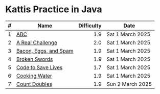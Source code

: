 # Kattis Practice in Java 

| # | Name | Difficulty | Date |
| - | ---- | ---------: | ---- |
| 1 | [ABC](https://open.kattis.com/problems/abc) | 1.9 | Sat 1 March 2025 | 
| 2 | [A Real Challenge](https://open.kattis.com/problems/areal) | 2.0 | Sat 1 March 2025 | 
| 3 | [Bacon, Eggs, and Spam](https://open.kattis.com/problems/baconeggsandspam) | 1.9 | Sat 1 March 2025 | 
| 4 | [Broken Swords](https://open.kattis.com/problems/brokenswords) | 1.9 | Sat 1 March 2025 | 
| 5 | [Code to Save Lives](https://open.kattis.com/problems/codetosavelives) | 1.7 | Sat 1 March 2025 | 
| 6 | [Cooking Water](https://open.kattis.com/problems/cookingwater) | 1.9 | Sat 1 March 2025 |
| 7 | [Count Doubles](https://open.kattis.com/problems/countdoubles) | 1.9 | Sun 2 March 2025 |